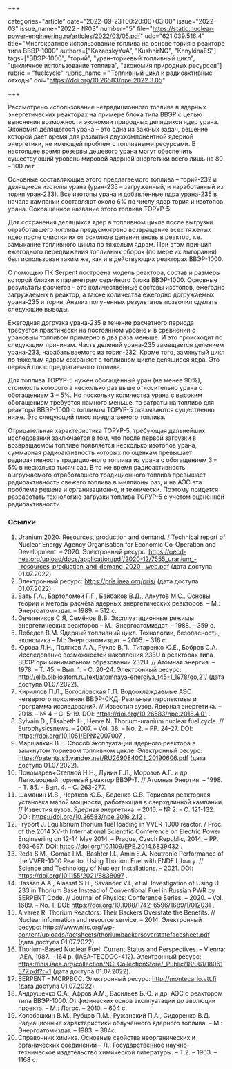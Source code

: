 +++

categories="article"
date="2022-09-23T00:20:00+03:00"
issue="2022-03"
issue_name="2022 - №03"
number="5"
file="https://static.nuclear-power-engineering.ru/articles/2022/03/05.pdf"
udc="621.039.516.4"
title="Многократное использование топлива на основе тория в реакторе типа ВВЭР-1000"
authors=["KazanskyYuA", "KushnirNO", "KhnykinaES"]
tags=["ВВЭР-1000", "торий", "уран-ториевый топливный цикл", "цикличное использование топлива", "экономия природных ресурсов"]
rubric = "fuelcycle"
rubric_name = "Топливный цикл и радиоактивные отходы"
doi="https://doi.org/10.26583/npe.2022.3.05"

+++

Рассмотрено использование нетрадиционного топлива в ядерных энергетических реакторах на примере блока типа ВВЭР с целью выяснения возможности экономии природных делящихся ядер урана. Экономия делящегося урана – это одна из важных задач, решение которой дает время для развития двухкомпонентной ядерной энергетики, не имеющей проблем с топливными ресурсами. В настоящее время резервы дешевого урана могут обеспечить существующий уровень мировой ядерной энергетики всего лишь на 80 – 100 лет.

Основные составляющие этого предлагаемого топлива – торий-232 и делящиеся изотопы урана (уран-235 – загруженный, и наработанный из тория уран-233). Все изотопы урана и добавленные ядра урана-235 в начале кампании составляют около 6% по числу ядер тория и изотопов урана. Сокращенное название этого топлива ТОРУР-5.

Для сохранения делящихся ядер в топливном цикле после выгрузки отработавшего топлива предусмотрено возвращение всех тяжелых ядер после очистки их от осколков деления вновь в реактор, т.е. замыкание топливного цикла по тяжелым ядрам. При этом принцип ежегодного передвижения топливных сборок (по мере их выгорания) был использован таким же, как и в действующих реакторах ВВЭР-1000.

С помощью ПК Serpent построена модель реактора, состав и размеры которой близки к параметрам серийного блока ВВЭР-1000. Основные результаты расчетов – это количественные составы изотопов, ежегодно загружаемых в реактор, а также количества ежегодно догружаемых урана-235 и тория. Анализ полученных результатов позволил сделать следующие выводы.

Ежегодная догрузка урана-235 в течение расчетного периода требуется практически на постоянном уровне и в сравнении с урановым топливом примерно в два раза меньше. И это происходит по следующим причинам. Часть делений урана-235 замещается делением урана-233, нарабатываемого из тория-232. Кроме того, замкнутый цикл по тяжелым ядрам сохраняет в топливном цикле делящиеся ядра. Это первый плюс предлагаемого топлива.

Для топлива ТОРУР-5 нужен обогащённый уран (не менее 90%), стоимость которого в несколько раз выше относительно урана с обогащением 3 – 5%. Но поскольку количества урана с высоким обогащением требуется намного меньше, то затраты на топливо для реактора ВВЭР-1000 с топливом ТОРУР-5 оказываются существенно ниже. Это следующий плюс предлагаемого топлива.

Отрицательная характеристика ТОРУР-5, требующая дальнейших исследований заключается в том, что после первой загрузки в возвращаемом топливе появляется несколько изотопов урана, суммарная радиоактивность которых по оценкам превышает радиоактивность традиционного топлива из урана с обогащением 3 – 5% в несколько тысяч раз. В то же время радиоактивность выгружаемого отработавшего традиционного топлива превышает радиоактивность свежего топлива в миллионы раз, и на АЭС эта проблема решена и организационно, и технически. Поэтому придется разработать технологию загрузки топлива ТОРУР-5 с учетом оценённой радиоактивности.

### Ссылки

1. Uranium 2020: Resources, production and demand. / Technical report of Nuclear Energy Agency Organisation for Economic Co-Operation and Development. – 2020. Электронный ресурс: https://oecd-nea.org/upload/docs/application/pdf/2020-12/7555_uranium_-_resources_production_and_demand_2020__web.pdf (дата доступа 01.07.2022).
2. Электронный ресурс: https://pris.iaea.org/pris/ (дата доступа 01.07.2022).
3. Бать Г.А., Бартоломей Г.Г., Байбаков В.Д., Алхутов М.С.. Основы теории и методы расчёта ядерных энергетических реакторов. – М.: Энергоатомиздат. – 1989. – 512 с.
4. Овчинников С.Я, Семёнов В.В. Эксплуатационные режимы энергетических реакторов – М.: Энергоатомиздат. – 1988. – 359 с.
5. Лебедев В.М. Ядерный топливный цикл. Технологии, безопасность, экономика – М.: Энергоатомиздат. – 2005. – 316 с.
6. Юрова Л.Н., Поляков А.А., Рухло В.П., Титаренко Ю.Е., Бобров С.А. Исследование возможностей накопления 233U в реакторах типа ВВЭР при минимальном образовании 232U. // Атомная энергия. – 1978. – Т. 45. – Вып. 1. – C. 20-24. Электронный ресурс: http://elib.biblioatom.ru/text/atomnaya-energiya_t45-1_1978/go,21/ (дата доступа 01.07.2022).
7. Кириллов П.Л., Богословская Г.П. Водоохлаждаемые АЭС четвертого поколения ВВЭР-СКД. Реальные перспективы и программа исследований. // Известия вузов. Ядерная энергетика. – 2018. – № 4 – С. 5-19. DOI: https://doi.org/10.26583/npe.2018.4.01 .
8. Sylvain D., Elisabeth H., Herve N. Thorium-uranium nuclear fuel cycle. // Europhysicsnews. – 2007. – Vol. 38. – No. 2. – PP. 24-27. DOI: https://doi.org/10.1051/EPN:2007007 .
9. Маршалкин В.E. Способ эксплуатации ядерного реактора в замкнутом ториевом топливном цикле. Электронный ресурс: https://patents.s3.yandex.net/RU2690840C1_20190606.pdf (дата доступа 01.07.2022).
10. Пономарев+Степной Н.Н., Лунин Г.Л., Морозов А.Г. и др. Легководный ториевый реактор ВВЭР-Т. // Атомная Энергия. – 1998. – Т. 85. – Вып. 4. – C. 263-277.
11. Шаманин И.В., Чертков Ю.Б., Беденко С.В. Ториевая реакторная установка малой мощности, работающая в сверхдлинной кампании. // Известия вузов. Ядерная энергетика. – 2016. – № 2. – C. 121-132. DOI: https://doi.org/10.26583/npe.2016.2.12 .
12. Frybort J. Equilibrium thorium fuel loading in VVER-1000 reactor. / Proс. of the 2014 XV-th International Scientific Conference on Electric Power Engineering on 12-14 May 2014. – Prague, Czech Republic, 2014. – PP. 693-697. DOI: https://doi.org/10.1109/EPE.2014.6839432 .
13. Reda S.M., Gomaa I.M., Bashter I.I., Amin E.A. Neutronic Performance of the VVER-1000 Reactor Using Thorium Fuel with ENDF Library. // Science and Technology of Nuclear Installations. – 2021. DOI: https://doi.org/10.1155/2021/8838097 .
14. Hassan A.A., Alassaf S.H., Savander V.I., et al. Investigation of Using U-233 in Thorium Base Instead of Conventional Fuel in Russian PWR by SERPENT Code. // Journal of Physics: Conference Series. – 2020. – Vol. 1689. – No. 1. DOI: https://doi.org/10.1088/1742-6596/1689/1/012031 .
15. Alvarez R. Thorium Reactors: Their Backers Overstate the Benefits. // Nuclear information and resource service. – 2014. Электронный ресурс: https://www.nirs.org/wp-content/uploads/factsheets/thoriumbackersoverstatefacesheet.pdf (дата доступа 01.07.2022).
16. Thorium-Based Nuclear Fuel: Current Status and Perspectives. – Vienna: IAEA, 1987. – 164 p. (IAEA-TECDOC-412). Электронный ресурс: https://inis.iaea.org/collection/NCLCollectionStore/_Public/18/061/18061577.pdf?r=1 (дата доступа 01.07.2022).
17. SERPENT – MCRPBCC. Электронный ресурс: http://montecarlo.vtt.fi (дата доступа 01.07.2022).
18. Андрушечко С.А., Афров А.М., Васильев Б.Ю. и др. АЭС с реактором типа ВВЭР-1000. От физических основ эксплуатации до эволюции проекта. – М.: Логос. – 2010. – 604 с.
19. Колобашкин В.М., Рубцов П.М., Ружанский П.А., Сидоренко В.Д. Радиационные характеристики облучённого ядерного топлива. – М.: Энергоатомиздат. – 1983. – 384с.
20. Справочник химика. Основные свойства неорганических и органических соединений – Л.: Государственное научно-техническое издательство химической литературы. – Т.2. – 1963. – 1168 с.